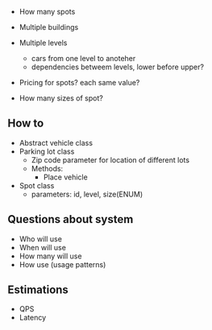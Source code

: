 - How many spots
- Multiple buildings
- Multiple levels 
    - cars from one level to anoteher
    - dependencies betweem levels, lower before upper?
- Pricing for spots? each same value?

- How many sizes of spot?


## How to
- Abstract vehicle class
- Parking lot class
    - Zip code parameter for location of different lots
    - Methods:
        - Place vehicle
- Spot class
    - parameters: id, level, size(ENUM)






## Questions about system
- Who will use
- When will use
- How many will use
- How use (usage patterns)

## Estimations
- QPS
- Latency